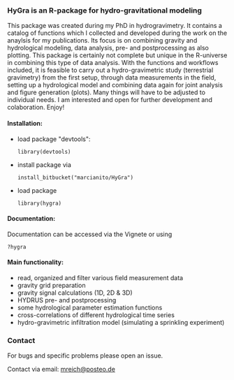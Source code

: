 ### __**HyGra** is an R-package for hydro-gravitational modeling__ ###

This package was created during my PhD in hydrogravimetry.
It contains a catalog of functions which I collected and developed during the work on the anaylsis for my publications.
Its focus is on combining gravity and hydrological modeling, data analysis, pre- and postprocessing as also plotting.
This package is certainly not complete but unique in the R-universe in combining this type of data analysis.
With the functions and workflows included, it is feasible to carry out a hydro-gravimetric study (terrestrial gravimetry) from the first setup, through data measurements in the field,
setting up a hydrological model and combining data again for joint analysis and figure generation (plots).
Many things will have to be adjusted to individual needs.
I am interested and open for further development and colaboration.
Enjoy!

#### __Installation:__ ####

  * load package "devtools":

        library(devtools)

  * install package via

        install_bitbucket("marcianito/HyGra")
          
  * load package 
    
        library(hygra)

#### __Documentation:__ ####

Documentation can be accessed via the Vignete or using 

    ?hygra

#### __Main functionality:__ ####

  * read, organized and filter various field measurement data
  * gravity grid preparation
  * gravity signal calculations (1D, 2D & 3D)
  * HYDRUS pre- and postprocessing
  * some hydrological parameter estimation functions
  * cross-correlations of different hydrological time series
  * hydro-gravimetric infiltration model (simulating a sprinkling experiment)

### Contact ###

For bugs and specific problems please open an issue.

Contact via email: mreich@posteo.de